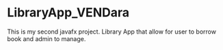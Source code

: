 # LibraryApp_VENDara
This is my second javafx project. Library App that allow for user to borrow book and admin to manage.
